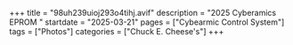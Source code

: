 +++
title = "98uh239uioj293o4tihj.avif"
description = "2025 Cyberamics EPROM "
startdate = "2025-03-21"
pages = ["Cybearmic Control System"]
tags = ["Photos"]
categories = ["Chuck E. Cheese's"]
+++
